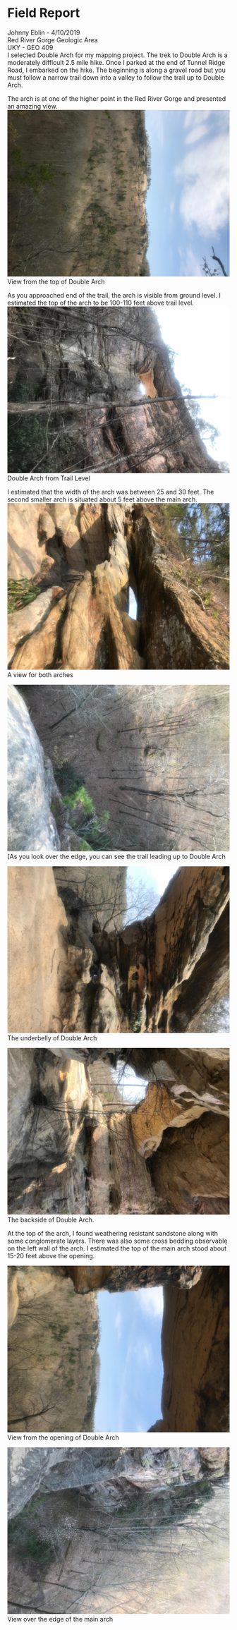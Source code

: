 # Field Report
Johnny Eblin - 4/10/2019 <br/>
Red River Gorge Geologic Area <br/>
UKY - GEO 409 <br/>
I selected Double Arch for my mapping project. The trek to Double Arch is a moderately difficult 2.5 mile hike. Once I parked at the end of Tunnel Ridge Road, I embarked on the hike. The beginning is along a gravel road but you must follow a narrow trail down into a valley to follow the trail up to Double Arch. <br/>

The arch is at one of the higher point in the Red River Gorge and presented an amazing view.
![View from the top of Double Arch](https://github.com/jseb223/rrg/blob/master/basemap/Double_Arch_View3.jpg)
View from the top of Double Arch <br/>

As you approached end of the trail, the arch is visible from ground level. I estimated the top of the arch to be 100-110 feet above trail level.
![Double Arch from Trail Level](https://github.com/jseb223/rrg/blob/master/basemap/Double_Arch_ViewfromTrail.jpg)
Double Arch from Trail Level <br/>

I estimated that the width of the arch was between 25 and 30 feet. The second smaller arch is situated about 5 feet above the main arch.
![A view for both arches](https://github.com/jseb223/rrg/blob/master/basemap/Double_Arch_Both_Arches.jpg)
A view for both arches

![As you look over the edge, you can see the trail leading up to Double Arch](https://github.com/jseb223/rrg/blob/master/basemap/Double_Arch_Trail2.jpg)
[As you look over the edge, you can see the trail leading up to Double Arch

![The underbelly of Double Arch](https://github.com/jseb223/rrg/blob/master/basemap/Double_Arch_Underbelly_Scale.jpg)
The underbelly of Double Arch

![The backside of Double Arch.](https://github.com/jseb223/rrg/blob/master/basemap/Double_Arch_Back_Side1.jpg)
The backside of Double Arch. <br/>

At the top of the arch, I found weathering resistant sandstone along with some conglomerate layers. There was also some cross bedding observable on the left wall of the arch. I estimated the top of the main arch stood about 15-20 feet above the opening.

![View from the opening of Double Arch](https://github.com/jseb223/rrg/blob/master/basemap/Double_Arch_View1.jpg)
View from the opening of Double Arch

![View over the edge of the main arch](https://github.com/jseb223/rrg/blob/master/basemap/Double_Arch_Trail1.jpg)
View over the edge of the main arch